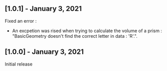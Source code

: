## [1.0.1] - January 3, 2021

Fixed an error :

+ An excpetion was rised when trying to calculate the volume of a prism : "BasicGeometry doesn't find the correct letter in data : 'R'.".

## [1.0.0] - January 3, 2021

Initial release